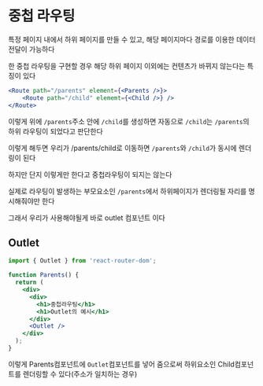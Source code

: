 # 중첩 라우팅

특정 페이지 내에서 하위 페이지를 만들 수 있고, 해당 페이지마다 경로를 이용한 데이터 전달이 가능하다

한 중첩 라우팅을 구현할 경우 해당 하위 페이지 이외에는 컨텐츠가 바뀌지 않는다는 특징이 있다

```jsx
<Route path="/parents" element={<Parents />}>
    <Route path="/child" elememt={<Child />} />
</Route>
```

이렇게 위에 ```/parents```주소 안에 ```/child```를 생성하면 자동으로 ```/child```는 ```/parents```의 하위 라우팅이 되었다고 판단한다

이렇게 해두면 우리가 /parents/child로 이동하면 ```/parents```와 ```/child```가 동시에 렌더링이 된다

하지만 단지 이렇게만 한다고 중첩라우팅이 되지는 않는다

실제로 라우팅이 발생하는 부모요소인 ```/parents```에서 하위페이지가 렌더링될 자리를 명시해줘야만 한다

그래서 우리가 사용해야될게 바로 outlet 컴포넌트 이다

## **Outlet**

```jsx
import { Outlet } from 'react-router-dom';

function Parents() {
  return (
    <div>
      <div>
        <h1>중첩라우팅</h1>
        <h1>Outlet의 예시</h1>
      </div>
      <Outlet />
    </div>
  );
}
```

이렇게 Parents컴포넌트에 ```Outlet```컴포넌트를 넣어 줌으로써 하위요소인 Child컴포넌트를 렌더링할 수 있다(주소가 일치하는 경우)

